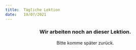 ```yaml
---
title:  Tägliche Lektion
date:   19/07/2021
---
```


### <center>Wir arbeiten noch an dieser Lektion.</center>
<center>Bitte komme später zurück.</center>